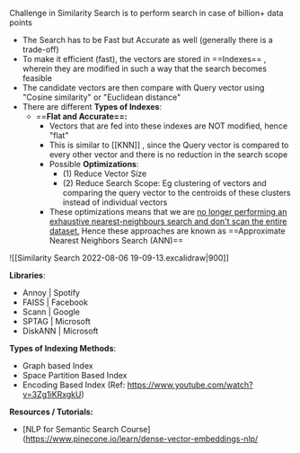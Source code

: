 Challenge in Similarity Search is to perform search in case of billion+ data points
- The Search has to be Fast but Accurate as well (generally there is a trade-off)
- To make it efficient (fast), the vectors are stored in ==Indexes== , wherein they are modified in such a way that the search becomes feasible
- The candidate vectors are then compare with Query vector using "Cosine similarity" or "Euclidean distance"
- There are different **Types of Indexes**:
	- ==**Flat and Accurate==:**
		- Vectors that are fed into these indexes are NOT modified, hence "flat"
		- This is similar to [[KNN]] , since the Query vector is compared to every other vector and there is no reduction in the search scope
		- Possible **Optimizations**:
			- (1) Reduce Vector Size
			- (2) Reduce Search Scope: Eg clustering of vectors and comparing the query vector to the centroids of these clusters instead of individual vectors
		- These optimizations means that we are <u> no longer performing an exhaustive nearest-neighbours search and don't scan the entire dataset.</u> Hence these approaches are known as ==Approximate Nearest Neighbors Search (ANN)==

 
![[Similarity Search 2022-08-06 19-09-13.excalidraw|900]]


**Libraries**:
- Annoy | Spotify
- FAISS | Facebook
- Scann | Google
- SPTAG | Microsoft
- DiskANN | Microsoft

**Types of Indexing Methods**:
- Graph based Index
- Space Partition Based Index
- Encoding Based Index
(Ref: https://www.youtube.com/watch?v=3Zg1iKRxgkU)


**Resources / Tutorials:**
- [NLP for Semantic Search Course](https://www.pinecone.io/learn/dense-vector-embeddings-nlp/